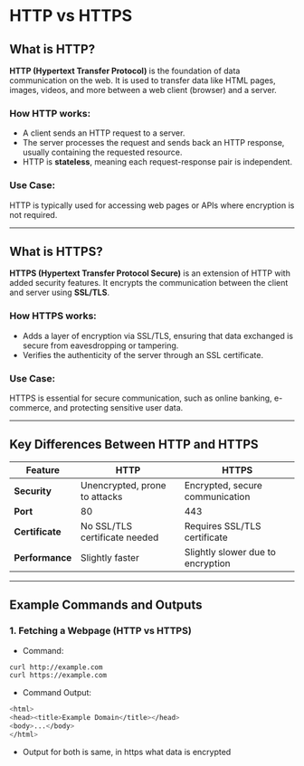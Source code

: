 # HTTP vs HTTPS

## What is HTTP?

**HTTP (Hypertext Transfer Protocol)** is the foundation of data communication on the web. It is used to transfer data like HTML pages, images, videos, and more between a web client (browser) and a server.

### How HTTP works:
- A client sends an HTTP request to a server.
- The server processes the request and sends back an HTTP response, usually containing the requested resource.
- HTTP is **stateless**, meaning each request-response pair is independent.

### Use Case:
HTTP is typically used for accessing web pages or APIs where encryption is not required.

---

## What is HTTPS?

**HTTPS (Hypertext Transfer Protocol Secure)** is an extension of HTTP with added security features. It encrypts the communication between the client and server using **SSL/TLS**.

### How HTTPS works:
- Adds a layer of encryption via SSL/TLS, ensuring that data exchanged is secure from eavesdropping or tampering.
- Verifies the authenticity of the server through an SSL certificate.

### Use Case:
HTTPS is essential for secure communication, such as online banking, e-commerce, and protecting sensitive user data.

---

## Key Differences Between HTTP and HTTPS

| Feature         | HTTP                          | HTTPS                           |
|-----------------|-------------------------------|---------------------------------|
| **Security**    | Unencrypted, prone to attacks | Encrypted, secure communication|
| **Port**        | 80                            | 443                             |
| **Certificate** | No SSL/TLS certificate needed | Requires SSL/TLS certificate    |
| **Performance** | Slightly faster               | Slightly slower due to encryption |

---

## Example Commands and Outputs

### 1. Fetching a Webpage (HTTP vs HTTPS)

- Command:
```bash
curl http://example.com
curl https://example.com
```
- Command Output:
```bash
<html>
<head><title>Example Domain</title></head>
<body>...</body>
</html>
```
- Output for both is same, in https what data is encrypted
